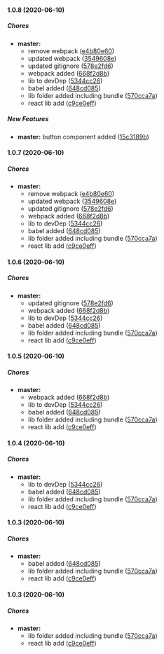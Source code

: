 #### 1.0.8 (2020-06-10)

##### Chores

* **master:**
  *  remove webpack ([e4b80e60](https://github.com/pablo-albaladejo/shared-components/commit/e4b80e6077163fbf68beb3f7fa3893e3d298074f))
  *  updated webpack ([3549608e](https://github.com/pablo-albaladejo/shared-components/commit/3549608ec9746a05d38c68af0179a0c540321fab))
  *  updated gitignore ([578e2fd6](https://github.com/pablo-albaladejo/shared-components/commit/578e2fd6142eba00fbb55dc834fa9d9d8d3cc01a))
  *  webpack added ([668f2d8b](https://github.com/pablo-albaladejo/shared-components/commit/668f2d8bfdac6f46e3eb6fc94e795c17d3b0e377))
  *  lib to devDep ([5344cc26](https://github.com/pablo-albaladejo/shared-components/commit/5344cc26477789e387222550f3fea1d4458c4805))
  *  babel added ([648cd085](https://github.com/pablo-albaladejo/shared-components/commit/648cd085585f6700b81a4d18e50cbe2ff7580524))
  *  lib folder added including bundle ([570cca7a](https://github.com/pablo-albaladejo/shared-components/commit/570cca7a11b7d972a8e6bb40b9292d7f4fbcdda8))
  *  react lib add ([c9ce0eff](https://github.com/pablo-albaladejo/shared-components/commit/c9ce0eff00cbc6fcb7d5db117eb30302eb5cafb1))

##### New Features

* **master:**  button component added ([15c3189b](https://github.com/pablo-albaladejo/shared-components/commit/15c3189b21b17ac1c3b620022610888c62ff3247))

#### 1.0.7 (2020-06-10)

##### Chores

* **master:**
  *  remove webpack ([e4b80e60](https://github.com/pablo-albaladejo/shared-components/commit/e4b80e6077163fbf68beb3f7fa3893e3d298074f))
  *  updated webpack ([3549608e](https://github.com/pablo-albaladejo/shared-components/commit/3549608ec9746a05d38c68af0179a0c540321fab))
  *  updated gitignore ([578e2fd6](https://github.com/pablo-albaladejo/shared-components/commit/578e2fd6142eba00fbb55dc834fa9d9d8d3cc01a))
  *  webpack added ([668f2d8b](https://github.com/pablo-albaladejo/shared-components/commit/668f2d8bfdac6f46e3eb6fc94e795c17d3b0e377))
  *  lib to devDep ([5344cc26](https://github.com/pablo-albaladejo/shared-components/commit/5344cc26477789e387222550f3fea1d4458c4805))
  *  babel added ([648cd085](https://github.com/pablo-albaladejo/shared-components/commit/648cd085585f6700b81a4d18e50cbe2ff7580524))
  *  lib folder added including bundle ([570cca7a](https://github.com/pablo-albaladejo/shared-components/commit/570cca7a11b7d972a8e6bb40b9292d7f4fbcdda8))
  *  react lib add ([c9ce0eff](https://github.com/pablo-albaladejo/shared-components/commit/c9ce0eff00cbc6fcb7d5db117eb30302eb5cafb1))

#### 1.0.6 (2020-06-10)

##### Chores

* **master:**
  *  updated gitignore ([578e2fd6](https://github.com/pablo-albaladejo/shared-components/commit/578e2fd6142eba00fbb55dc834fa9d9d8d3cc01a))
  *  webpack added ([668f2d8b](https://github.com/pablo-albaladejo/shared-components/commit/668f2d8bfdac6f46e3eb6fc94e795c17d3b0e377))
  *  lib to devDep ([5344cc26](https://github.com/pablo-albaladejo/shared-components/commit/5344cc26477789e387222550f3fea1d4458c4805))
  *  babel added ([648cd085](https://github.com/pablo-albaladejo/shared-components/commit/648cd085585f6700b81a4d18e50cbe2ff7580524))
  *  lib folder added including bundle ([570cca7a](https://github.com/pablo-albaladejo/shared-components/commit/570cca7a11b7d972a8e6bb40b9292d7f4fbcdda8))
  *  react lib add ([c9ce0eff](https://github.com/pablo-albaladejo/shared-components/commit/c9ce0eff00cbc6fcb7d5db117eb30302eb5cafb1))

#### 1.0.5 (2020-06-10)

##### Chores

* **master:**
  *  webpack added ([668f2d8b](https://github.com/pablo-albaladejo/shared-components/commit/668f2d8bfdac6f46e3eb6fc94e795c17d3b0e377))
  *  lib to devDep ([5344cc26](https://github.com/pablo-albaladejo/shared-components/commit/5344cc26477789e387222550f3fea1d4458c4805))
  *  babel added ([648cd085](https://github.com/pablo-albaladejo/shared-components/commit/648cd085585f6700b81a4d18e50cbe2ff7580524))
  *  lib folder added including bundle ([570cca7a](https://github.com/pablo-albaladejo/shared-components/commit/570cca7a11b7d972a8e6bb40b9292d7f4fbcdda8))
  *  react lib add ([c9ce0eff](https://github.com/pablo-albaladejo/shared-components/commit/c9ce0eff00cbc6fcb7d5db117eb30302eb5cafb1))

#### 1.0.4 (2020-06-10)

##### Chores

* **master:**
  *  lib to devDep ([5344cc26](https://github.com/pablo-albaladejo/shared-components/commit/5344cc26477789e387222550f3fea1d4458c4805))
  *  babel added ([648cd085](https://github.com/pablo-albaladejo/shared-components/commit/648cd085585f6700b81a4d18e50cbe2ff7580524))
  *  lib folder added including bundle ([570cca7a](https://github.com/pablo-albaladejo/shared-components/commit/570cca7a11b7d972a8e6bb40b9292d7f4fbcdda8))
  *  react lib add ([c9ce0eff](https://github.com/pablo-albaladejo/shared-components/commit/c9ce0eff00cbc6fcb7d5db117eb30302eb5cafb1))

#### 1.0.3 (2020-06-10)

##### Chores

* **master:**
  *  babel added ([648cd085](https://github.com/pablo-albaladejo/shared-components/commit/648cd085585f6700b81a4d18e50cbe2ff7580524))
  *  lib folder added including bundle ([570cca7a](https://github.com/pablo-albaladejo/shared-components/commit/570cca7a11b7d972a8e6bb40b9292d7f4fbcdda8))
  *  react lib add ([c9ce0eff](https://github.com/pablo-albaladejo/shared-components/commit/c9ce0eff00cbc6fcb7d5db117eb30302eb5cafb1))

#### 1.0.3 (2020-06-10)

##### Chores

* **master:**
  *  lib folder added including bundle ([570cca7a](https://github.com/pablo-albaladejo/shared-components/commit/570cca7a11b7d972a8e6bb40b9292d7f4fbcdda8))
  *  react lib add ([c9ce0eff](https://github.com/pablo-albaladejo/shared-components/commit/c9ce0eff00cbc6fcb7d5db117eb30302eb5cafb1))

